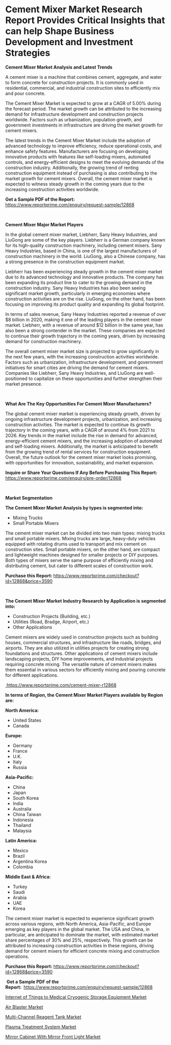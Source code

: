<p><h1>Cement Mixer Market Research Report Provides Critical Insights that can help Shape Business Development and Investment Strategies</h1></p><p><strong>Cement Mixer Market Analysis and Latest Trends</strong></p>
<p><p>A cement mixer is a machine that combines cement, aggregate, and water to form concrete for construction projects. It is commonly used in residential, commercial, and industrial construction sites to efficiently mix and pour concrete.</p><p>The Cement Mixer Market is expected to grow at a CAGR of 5.00% during the forecast period. The market growth can be attributed to the increasing demand for infrastructure development and construction projects worldwide. Factors such as urbanization, population growth, and government investments in infrastructure are driving the market growth for cement mixers.</p><p>The latest trends in the Cement Mixer Market include the adoption of advanced technology to improve efficiency, reduce operational costs, and enhance safety features. Manufacturers are focusing on developing innovative products with features like self-loading mixers, automated controls, and energy-efficient designs to meet the evolving demands of the construction industry. Additionally, the growing trend of renting construction equipment instead of purchasing is also contributing to the market growth for cement mixers. Overall, the cement mixer market is expected to witness steady growth in the coming years due to the increasing construction activities worldwide.</p></p>
<p><strong>Get a Sample PDF of the Report:&nbsp;</strong> <a href="https://www.reportprime.com/enquiry/request-sample/12868">https://www.reportprime.com/enquiry/request-sample/12868</a></p>
<p>&nbsp;</p>
<p><strong>Cement Mixer Major Market Players</strong></p>
<p><p>In the global cement mixer market, Liebherr, Sany Heavy Industries, and LiuGong are some of the key players. Liebherr is a German company known for its high-quality construction machinery, including cement mixers. Sany Heavy Industries, based in China, is one of the largest manufacturers of construction machinery in the world. LiuGong, also a Chinese company, has a strong presence in the construction equipment market.</p><p>Liebherr has been experiencing steady growth in the cement mixer market due to its advanced technology and innovative products. The company has been expanding its product line to cater to the growing demand in the construction industry. Sany Heavy Industries has also been seeing significant market growth, particularly in emerging economies where construction activities are on the rise. LiuGong, on the other hand, has been focusing on improving its product quality and expanding its global footprint.</p><p>In terms of sales revenue, Sany Heavy Industries reported a revenue of over $8 billion in 2020, making it one of the leading players in the cement mixer market. Liebherr, with a revenue of around $12 billion in the same year, has also been a strong contender in the market. These companies are expected to continue their growth trajectory in the coming years, driven by increasing demand for construction machinery.</p><p>The overall cement mixer market size is projected to grow significantly in the next few years, with the increasing construction activities worldwide. Factors such as urbanization, infrastructure development, and government initiatives for smart cities are driving the demand for cement mixers. Companies like Liebherr, Sany Heavy Industries, and LiuGong are well-positioned to capitalize on these opportunities and further strengthen their market presence.</p></p>
<p>&nbsp;</p>
<p><strong>What Are The Key Opportunities For Cement Mixer Manufacturers?</strong></p>
<p><p>The global cement mixer market is experiencing steady growth, driven by ongoing infrastructure development projects, urbanization, and increasing construction activities. The market is expected to continue its growth trajectory in the coming years, with a CAGR of around 4% from 2021 to 2026. Key trends in the market include the rise in demand for advanced, energy-efficient cement mixers, and the increasing adoption of automated and self-loading mixers. Additionally, the market is anticipated to benefit from the growing trend of rental services for construction equipment. Overall, the future outlook for the cement mixer market looks promising, with opportunities for innovation, sustainability, and market expansion.</p></p>
<p><strong>Inquire or Share Your Questions If Any Before Purchasing This Report:</strong> <a href="https://www.reportprime.com/enquiry/pre-order/12868">https://www.reportprime.com/enquiry/pre-order/12868</a></p>
<p>&nbsp;</p>
<p><strong>Market Segmentation</strong></p>
<p><strong>The Cement Mixer Market Analysis by types is segmented into:</strong></p>
<p><ul><li>Mixing Trucks</li><li>Small Portable Mixers</li></ul></p>
<p><p>The cement mixer market can be divided into two main types: mixing trucks and small portable mixers. Mixing trucks are large, heavy-duty vehicles equipped with rotating drums used to transport and mix cement on construction sites. Small portable mixers, on the other hand, are compact and lightweight machines designed for smaller projects or DIY purposes. Both types of mixers serve the same purpose of efficiently mixing and distributing cement, but cater to different scales of construction work.</p></p>
<p><strong>Purchase this Report:&nbsp;</strong><a href="https://www.reportprime.com/checkout?id=12868&price=3590">https://www.reportprime.com/checkout?id=12868&price=3590</a></p>
<p>&nbsp;</p>
<p><strong>The Cement Mixer Market Industry Research by Application is segmented into:</strong></p>
<p><ul><li>Construction Projects (Building, etc.)</li><li>Utilities (Road, Bradge, Airport, etc.)</li><li>Other Applications</li></ul></p>
<p><p>Cement mixers are widely used in construction projects such as building houses, commercial structures, and infrastructure like roads, bridges, and airports. They are also utilized in utilities projects for creating strong foundations and structures. Other applications of cement mixers include landscaping projects, DIY home improvements, and industrial projects requiring concrete mixing. The versatile nature of cement mixers makes them essential in various sectors for efficiently mixing and pouring concrete for different applications.</p></p>
<p><a href="https://www.reportprime.com/cement-mixer-r12868">&nbsp;https://www.reportprime.com/cement-mixer-r12868</a></p>
<p><strong>In terms of Region, the Cement Mixer Market Players available by Region are:</strong></p>
<p>
    <p> <strong> North America: </strong>
        <ul>
            <li>United States</li>
            <li>Canada</li>
        </ul>
        </p> 
    <p> <strong> Europe: </strong>
        <ul>
            <li>Germany</li>
            <li>France</li>
            <li>U.K.</li>
            <li>Italy</li>
            <li>Russia</li>
        </ul>
        </p> 
    <p> <strong> Asia-Pacific: </strong>
        <ul>
            <li>China</li>
            <li>Japan</li>
            <li>South Korea</li>
            <li>India</li>
            <li>Australia</li>
            <li>China Taiwan</li>
            <li>Indonesia</li>
            <li>Thailand</li>
            <li>Malaysia</li>
        </ul>
        </p> 
    <p> <strong> Latin America: </strong>
        <ul>
            <li>Mexico</li>
            <li>Brazil</li>
            <li>Argentina Korea</li>
            <li>Colombia</li>
        </ul>
        </p> 
    <p> <strong> Middle East & Africa: </strong>
        <ul>
            <li>Turkey</li>
            <li>Saudi</li>
            <li>Arabia</li>
            <li>UAE</li>
            <li>Korea</li>
        </ul>
    </p>
    </p>
<p><p>The cement mixer market is expected to experience significant growth across various regions, with North America, Asia-Pacific, and Europe emerging as key players in the global market. The USA and China, in particular, are anticipated to dominate the market, with estimated market share percentages of 30% and 25%, respectively. This growth can be attributed to increasing construction activities in these regions, driving demand for cement mixers for efficient concrete mixing and construction operations.</p></p>
<p><strong>Purchase this Report: </strong><a href="https://www.reportprime.com/checkout?id=12868&price=3590">https://www.reportprime.com/checkout?id=12868&price=3590</a></p>
<p>&nbsp;<strong>Get a Sample PDF of the Report:&nbsp;&nbsp;</strong><a href="https://www.reportprime.com/enquiry/request-sample/12868">https://www.reportprime.com/enquiry/request-sample/12868</a></p>
<p><strong></strong></p>
<p><p><a href="https://medium.com/@oliver.rampling568768/internet-of-things-to-medical-cryogenic-storage-equipment-market-research-report-exploring-market-86f91efee64b">Internet of Things to Medical Cryogenic Storage Equipment Market</a></p><p><a href="https://www.linkedin.com/pulse/air-blaster-market-size-growing-cagr-76-report-covers-0gade?trackingId=lRtnEA3LQqO2IevLjh7u4A%3D%3D">Air Blaster Market</a></p><p><a href="https://medium.com/@colin.dunca43545/multi-channel-reagent-tank-market-a-global-and-regional-analysis-2024-2031-9fd068ba9c32">Multi-Channel Reagent Tank Market</a></p><p><a href="https://github.com/bmorecock/Market-Research-Report-List-5/blob/main/plasma-treatment-system-market.md">Plasma Treatment System Market</a></p><p><a href="https://issuu.com/reportprime-2/docs/mirror-cabinet-with-mirror-front-li_f12dcb7b259097">Mirror Cabinet With Mirror Front Light Market</a></p></p>